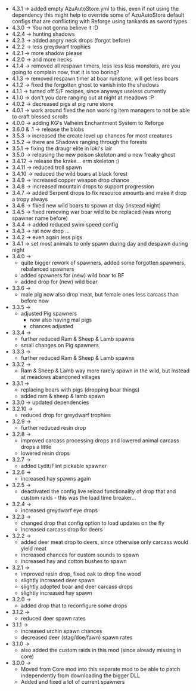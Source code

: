 * 4.3.1 -> added empty AzuAutoStore.yml to this, even if not using the dependency this might help to override some of AzuAutoStore default configs that are conflicting with Reforge using tankards as sword types
* 4.3.0 -> You not gonna believe it :D
* 4.2.4 -> hunting shadows
* 4.2.3 -> added angry neck drops (forgot before)
* 4.2.2 -> less greydwarf trophies
* 4.2.1 -> more shadow please
* 4.2.0 -> and more necks
* 4.1.4 -> removed all respawn timers, less less less monsters, are you going to complain now, that it is too boring?
* 4.1.3 -> removed respawn timer at boar runstone, will get less boars
* 4.1.2 -> fixed the forgotten ghost to vanish into the shadows
* 4.1.1 -> turned off S/F recipes, since anyways useless currently
* 4.1.0 -> don't you dare ranging out at night at meadows :P
* 4.0.2 -> decreased pigs at pig rune stone
* 4.0.1 -> work around fixed the non working item managers to not be able to craft blessed scrolls
* 4.0.0 -> adding KG's Valheim Enchantment System to Reforge
* 3.6.0 & .1 -> release the blobs
* 3.5.3 -> increased the create level up chances for most creatures
* 3.5.2 -> there are Shadows ranging through the forests
* 3.5.1 -> fixing the draugr elite in loki's lair
* 3.5.0 -> releasing the new poison skeleton and a new freaky ghost
* 3.4.12 -> release the krake... erm skeleton :)
* 3.4.11 -> reduced troll spawn
* 3.4.10 -> reduced the wild boars at black forest
* 3.4.9 -> increased copper weapon drop chance
* 3.4.8 -> increased mountain drops to support progression
* 3.4.7 -> added Serpent drops to fix resource amounts and make it drop a tropy always
* 3.4.6 -> fixed new wild boars to spawn at day (instead night)
* 3.4.5 -> fixed removing war boar wild to be replaced (was wrong spawner name before)
* 3.4.4 -> added reduced swim speed config
* 3.4.3 -> rat now drop ...
* 3.4.2 -> even again less pigs
* 3.4.1 -> set most animals to only spawn during day and despawn during night
* 3.4.0 ->
  * quite bigger rework of spawners, added some forgotten spawners, rebalanced spawners
  * added spawners for (new) wild boar to BF
  * added drop for (new) wild boar
* 3.3.6 ->
  * male pig now also drop meat, but female ones less carcass than before now
* 3.3.5 ->
  * adjusted Pig spawners
    * now also having mal pigs
    * chances adjusted
* 3.3.4 -> 
  * further reduced Ram & Sheep & Lamb spawns
  * small changes on Pig spawners
* 3.3.3 ->
  * further reduced Ram & Sheep & Lamb spawns
* 3.3.2 ->
  * Ram & Sheep & Lamb way more rarely spawn in the wild, but instead at meadows abandoned villages
* 3.3.1 ->
  * replacing boars with pigs (dropping boar things)
  * added ram & sheep & lamb spawn
* 3.3.0 -> updated dependencies
* 3.2.10 ->
  * reduced drop for greydwarf trophies
* 3.2.9 ->
  * further reduced resin drop
* 3.2.8 ->
  * improved carcass processing drops and lowered animal carcass drops a little
  * lowered resin drops
* 3.2.7 ->
  * added Lydit/Flint pickable spawner
* 3.2.6 ->
  * increased hay spawns again
* 3.2.5 ->
  * deactivated the config live reload functionality of drop that and custom raids - this was the load time breaker...
* 3.2.4 ->
  * increased greydwarf eye drops
* 3.2.3 ->
  * changed drop that config option to load updates on the fly
  * increased carcass drop for deers
* 3.2.2 ->
  * added deer meat drop to deers, since otherwise only carcass would yield meat
  * increased chances for custom sounds to spawn
  * increased hay and cotton bushes to spawn
* 3.2.1 -> 
  * improved resin drop, fixed oak to drop fine wood
  * slightly increased deer spawn
  * slightly adopted boar and deer carcass drops
  * slightly increased hay spawn
* 3.2.0 ->
  * added drop that to reconfigure some drops
* 3.1.2 ->
  * reduced deer spawn rates
* 3.1.1 -> 
  * increased urchin spawn chances
  * decreased deer (stag/doe/fawn) spawn rates
* 3.1.0 ->
  * also added the custom raids in this mod (since already missing in core)
* 3.0.0 -> 
  * Moved from Core mod into this separate mod to be able to patch independently from downloading the bigger DLL
  * Added and fixed a lot of current spawners
